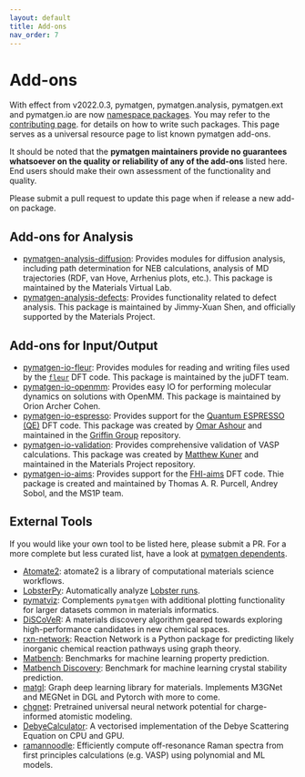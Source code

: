 ```yaml
---
layout: default
title: Add-ons
nav_order: 7
---
```


# Add-ons

With effect from v2022.0.3, pymatgen, pymatgen.analysis, pymatgen.ext and pymatgen.io are now
[namespace packages](http://packaging.python.org/guides/packaging-namespace-packages). You may refer to the
[contributing page](/contributing). for details on how to write such packages. This page serves as a universal
resource page to list known pymatgen add-ons.

It should be noted that the **pymatgen maintainers provide no guarantees whatsoever on the quality or reliability of
any of the add-ons** listed here. End users should make their
own assessment of the functionality and quality.

Please submit a pull request to update this page when if release a new add-on package.

## Add-ons for Analysis

* [pymatgen-analysis-diffusion](http://pypi.org/project/pymatgen-analysis-diffusion): Provides modules for diffusion analysis, including path determination for NEB calculations, analysis of MD trajectories (RDF, van Hove, Arrhenius plots, etc.). This package is maintained by the Materials Virtual Lab.
* [pymatgen-analysis-defects](https://pypi.org/project/pymatgen-analysis-defects): Provides functionality related to defect analysis. This package is maintained by Jimmy-Xuan Shen, and officially supported by the Materials Project.

## Add-ons for Input/Output

* [pymatgen-io-fleur](http://pypi.org/project/pymatgen-io-fleur): Provides modules for reading and writing files used by the [`fleur`](https://www.flapw.de/rel) DFT code. This package is maintained by the juDFT team.
* [pymatgen-io-openmm](https://github.com/orionarcher/pymatgen-io-openmm): Provides easy IO for performing molecular dynamics on solutions with OpenMM. This package is maintained by Orion Archer Cohen.
* [pymatgen-io-espresso](https://github.com/Griffin-Group/pymatgen-io-espresso): Provides support for the [Quantum ESPRESSO (QE)](https://www.quantum-espresso.org) DFT code. This package was created by [Omar Ashour](https://github.com/oashour) and maintained in the [Griffin Group](https://sineadgriffin.com) repository.
* [pymatgen-io-validation](https://github.com/materialsproject/pymatgen-io-validation/): Provides comprehensive validation of VASP calculations. This package was created by [Matthew Kuner](https://github.com/matthewkuner) and maintained in the Materials Project repository.
* [pymatgen-io-aims](https://gitlab.com/FHI-aims-club/pymatgen-io-aims): Provides support for the [FHI-aims](https://fhi-aims.org/) DFT code. Thie package is created and maintained by Thomas A. R. Purcell, Andrey Sobol, and the MS1P team.

## External Tools

If you would like your own tool to be listed here, please submit a PR. For a more complete but less curated list, have a
look at [pymatgen dependents](https://github.com/materialsproject/pymatgen/network/dependents).

* [Atomate2](https://github.com/materialsproject/atomate2): atomate2 is a library of computational materials science workflows.
* [LobsterPy](https://github.com/JaGeo/LobsterPy): Automatically analyze [Lobster runs](https://cohp.de).
* [pymatviz](https://github.com/janosh/pymatviz): Complements `pymatgen` with additional plotting functionality for larger datasets common in materials informatics.
* [DiSCoVeR](https://github.com/sparks-baird/mat_discover): A materials discovery algorithm geared towards exploring
  high-performance candidates in new chemical spaces.
* [rxn-network](https://github.com/GENESIS-EFRC/reaction-network): Reaction Network is a Python package for predicting likely
  inorganic chemical reaction pathways using graph theory.
* [Matbench](https://github.com/materialsproject/matbench): Benchmarks for machine learning property prediction.
* [Matbench Discovery](https://github.com/janosh/matbench-discovery): Benchmark for machine learning crystal stability prediction.
* [matgl](https://github.com/materialsvirtuallab/matgl): Graph deep learning library for materials. Implements M3GNet and MEGNet in DGL and Pytorch with more to come.
* [chgnet](https://github.com/CederGroupHub/chgnet): Pretrained universal neural network potential for charge-informed atomistic modeling.
* [DebyeCalculator](https://github.com/FrederikLizakJohansen/DebyeCalculator): A vectorised implementation of the Debye Scattering Equation on CPU and GPU.
* [ramannoodle](https://github.com/wolearyc/ramannoodle): Efficiently compute off-resonance Raman spectra from first principles calculations (e.g. VASP) using polynomial and ML models.
